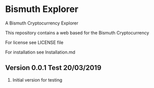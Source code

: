 # Bismuth Explorer

A Bismuth Cryptocurrency Explorer

This repository contains a web based for the Bismuth Cryptocurrency

For license see LICENSE file

For installation see Installation.md


Version 0.0.1 Test 20/03/2019
-----------------------------

1. Initial version for testing
